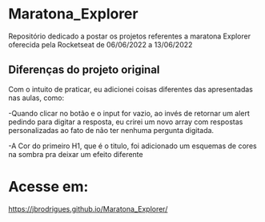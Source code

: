 # Maratona_Explorer
 
 Repositório dedicado a postar os projetos referentes a maratona Explorer oferecida pela Rocketseat de 06/06/2022 a 13/06/2022

 ## Diferenças do projeto original

 Com o intuito de praticar, eu adicionei coisas diferentes das apresentadas nas aulas, como:

 -Quando clicar no botão e o input for vazio, ao invés de retornar um alert pedindo para digitar a resposta, eu crirei um novo array com respostas personalizadas ao fato de não ter nenhuma pergunta digitada.

 -A Cor do primeiro H1, que é o titulo, foi adicionado um esquemas de cores na sombra pra deixar um efeito diferente

# Acesse em:
https://jbrodrigues.github.io/Maratona_Explorer/
